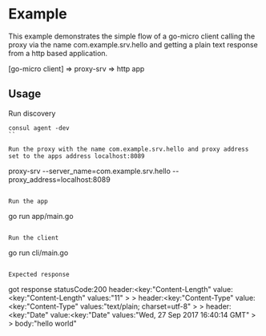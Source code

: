 # Example

This example demonstrates the simple flow of a go-micro client calling the proxy via the name com.example.srv.hello and getting a plain 
text response from a http based application.

[go-micro client] => proxy-srv => http app

## Usage

Run discovery

```
consul agent -dev
``

Run the proxy with the name com.example.srv.hello and proxy address set to the apps address localhost:8089

```
proxy-srv --server_name=com.example.srv.hello --proxy_address=localhost:8089
```

Run the app

```
go run app/main.go
```

Run the client

```
go run cli/main.go
```

Expected response

```
got response statusCode:200 header:<key:"Content-Length" value:<key:"Content-Length" values:"11" > > header:<key:"Content-Type" value:<key:"Content-Type" values:"text/plain; charset=utf-8" > > header:<key:"Date" value:<key:"Date" values:"Wed, 27 Sep 2017 16:40:14 GMT" > > body:"hello world" 
```
